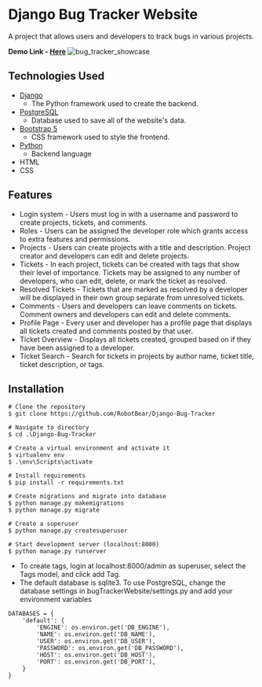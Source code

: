 # Django Bug Tracker Website

A project that allows users and developers to track bugs in various projects. 

**Demo Link - [Here](https://django-bug-tracker-99.herokuapp.com/)**
![bug_tracker_showcase](https://i.imgur.com/vXvhhcg.png)

## Technologies Used 

* [Django](https://www.djangoproject.com/)
	* The Python framework used to create the backend.
* [PostgreSQL](https://www.postgresql.org/)
	* Database used to save all of the website's data. 
* [Bootstrap 5](https://getbootstrap.com/)
	* CSS framework used to style the frontend. 
* [Python](https://www.python.org/)
	* Backend language 
* HTML
* CSS

## Features
* Login system - Users must log in with a username and password to create projects, tickets, and comments. 
* Roles - Users can be assigned the developer role which grants access to extra features and permissions. 
* Projects - Users can create projects with a title and description. Project creator and developers can edit and delete projects. 
* Tickets - In each project, tickets can be created with tags that show their level of importance. Tickets may be assigned to any number of developers, who can edit, delete, or mark the ticket as resolved. 
* Resolved Tickets - Tickets that are marked as resolved by a developer will be displayed in their own group separate from unresolved tickets. 
* Comments - Users and developers can leave comments on tickets. Comment owners and developers can edit and delete comments. 
* Profile Page - Every user and developer has a profile page that displays all tickets created and comments posted by that user. 
* Ticket Overview - Displays all tickets created, grouped based on if they have been assigned to a developer. 
* Ticket Search - Search for tickets in projects by author name, ticket title, ticket description, or tags.


## Installation 

    # Clone the repository
    $ git clone https://github.com/RobotBear/Django-Bug-Tracker
    
    # Navigate to directory
    $ cd .\Django-Bug-Tracker  
   
    # Create a virtual environment and activate it 
    $ virtualenv env
    $ .\env\Scripts\activate
    
    # Install requirements 
    $ pip install -r requirements.txt
    
    # Create migrations and migrate into database
    $ python manage.py makemigrations
    $ python manage.py migrate
  
    # Create a superuser 
    $ python manage.py createsuperuser
    
    # Start development server (localhost:8000)
    $ python manage.py runserver
   
 * To create tags, login at localhost:8000/admin as superuser, select the Tags model, and click add Tag. 
 * The default database is sqlite3. To use PostgreSQL, change the database settings in bugTrackerWebsite/settings.py and add your environment variables 

```
DATABASES = {
    'default': {
        'ENGINE': os.environ.get('DB_ENGINE'),
        'NAME': os.environ.get('DB_NAME'),
        'USER': os.environ.get('DB_USER'),
        'PASSWORD': os.environ.get('DB_PASSWORD'),
        'HOST': os.environ.get('DB_HOST'),
        'PORT': os.environ.get('DB_PORT'),
    }
}
```

